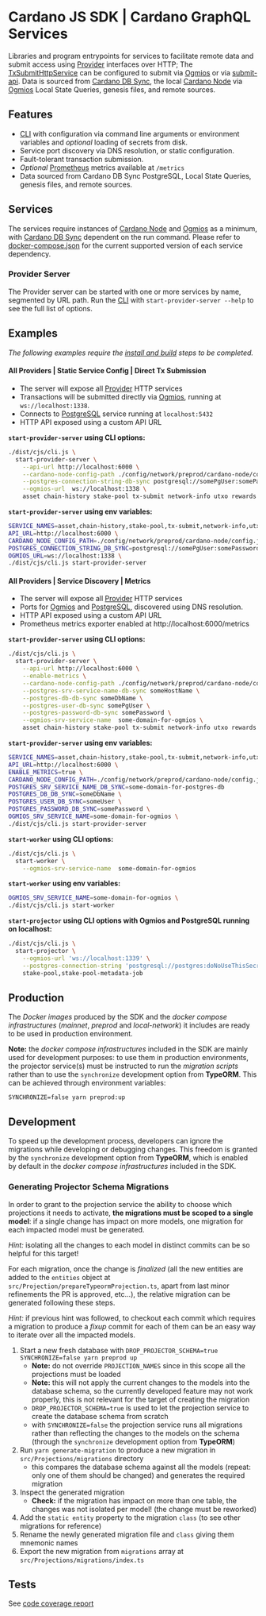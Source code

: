 # Cardano JS SDK | Cardano GraphQL Services

Libraries and program entrypoints for services to facilitate remote data and submit access using
[Provider] interfaces over HTTP; The [TxSubmitHttpService] can be configured to submit via [Ogmios]
or via [submit-api]. Data is sourced from
[Cardano DB Sync], the local [Cardano Node] via [Ogmios] Local State Queries, genesis files, and
remote sources.

## Features

- [CLI] with configuration via command line arguments or environment variables and _optional_ loading of secrets from disk.
- Service port discovery via DNS resolution, or static configuration.
- Fault-tolerant transaction submission.
- _Optional_ [Prometheus] metrics available at `/metrics`
- Data sourced from Cardano DB Sync PostgreSQL, Local State Queries, genesis files, and remote
  sources.

## Services

The services require instances of [Cardano Node] and [Ogmios] as a minimum, with
[Cardano DB Sync] dependent on the run command. Please refer to
[docker-compose.json](./docker-compose.yml) for the current supported version of each service
dependency.

### Provider Server

The Provider server can be started with one or more services by name, segmented by URL path.
Run the [CLI] with `start-provider-server --help` to see the full list of options.

## Examples

_The following examples require the [install and build] steps to be completed._

#### All Providers | Static Service Config | Direct Tx Submission

- The server will expose all [Provider] HTTP services
- Transactions will be submitted directly via [Ogmios], running at `ws://localhost:1338`.
- Connects to [PostgreSQL] service running at `localhost:5432`
- HTTP API exposed using a custom API URL

**`start-provider-server` using CLI options:**

```bash
./dist/cjs/cli.js \
  start-provider-server \
    --api-url http://localhost:6000 \
    --cardano-node-config-path ./config/network/preprod/cardano-node/config.json \
    --postgres-connection-string-db-sync postgresql://somePgUser:somePassword@localhost:5432/someDbName \
    --ogmios-url  ws://localhost:1338 \
    asset chain-history stake-pool tx-submit network-info utxo rewards
```

**`start-provider-server` using env variables:**

```bash
SERVICE_NAMES=asset,chain-history,stake-pool,tx-submit,network-info,utxo,rewards \
API_URL=http://localhost:6000 \
CARDANO_NODE_CONFIG_PATH=./config/network/preprod/cardano-node/config.json \
POSTGRES_CONNECTION_STRING_DB_SYNC=postgresql://somePgUser:somePassword@localhost:5432/someDbName \
OGMIOS_URL=ws://localhost:1338 \
./dist/cjs/cli.js start-provider-server
```

#### All Providers | Service Discovery | Metrics

- The server will expose all [Provider] HTTP services
- Ports for [Ogmios] and [PostgreSQL], discovered using DNS resolution.
- HTTP API exposed using a custom API URL
- Prometheus metrics exporter enabled at http://localhost:6000/metrics

**`start-provider-server` using CLI options:**

```bash
./dist/cjs/cli.js \
  start-provider-server \
    --api-url http://localhost:6000 \
    --enable-metrics \
    --cardano-node-config-path ./config/network/preprod/cardano-node/config.json \
    --postgres-srv-service-name-db-sync someHostName \
    --postgres-db-db-sync someDbName \
    --postgres-user-db-sync somePgUser \
    --postgres-password-db-sync somePassword \
    --ogmios-srv-service-name  some-domain-for-ogmios \
    asset chain-history stake-pool tx-submit network-info utxo rewards
```

**`start-provider-server` using env variables:**

```bash
SERVICE_NAMES=asset,chain-history,stake-pool,tx-submit,network-info,utxo,rewards \
API_URL=http://localhost:6000 \
ENABLE_METRICS=true \
CARDANO_NODE_CONFIG_PATH=./config/network/preprod/cardano-node/config.json \
POSTGRES_SRV_SERVICE_NAME_DB_SYNC=some-domain-for-postgres-db
POSTGRES_DB_DB_SYNC=someDbName \
POSTGRES_USER_DB_SYNC=someUser \
POSTGRES_PASSWORD_DB_SYNC=somePassword \
OGMIOS_SRV_SERVICE_NAME=some-domain-for-ogmios \
./dist/cjs/cli.js start-provider-server
```

**`start-worker` using CLI options:**

```bash
./dist/cjs/cli.js \
  start-worker \
    --ogmios-srv-service-name  some-domain-for-ogmios
```

**`start-worker` using env variables:**

```bash
OGMIOS_SRV_SERVICE_NAME=some-domain-for-ogmios \
./dist/cjs/cli.js start-worker
```

**`start-projector` using CLI options with Ogmios and PostgreSQL running on localhost:**

```bash
./dist/cjs/cli.js \
  start-projector \
    --ogmios-url 'ws://localhost:1339' \
    --postgres-connection-string 'postgresql://postgres:doNoUseThisSecret!@localhost/projection' \
    stake-pool,stake-pool-metadata-job
```

## Production

The _Docker images_ produced by the SDK and the _docker compose infrastructures_ (_mainnet_, _preprod_ and _local-network_) it includes are ready to be used in
production environment.

**Note:** the _docker compose infrastructures_ included in the SDK are mainly used for development purposes: to use
them in production environments, the projector service(s) must be instructed to run the _migration scripts_ rather than
to use the `synchronize` development option from **TypeORM**. This can be achieved through environment variables:

```
SYNCHRONIZE=false yarn preprod:up
```

## Development

To speed up the development process, developers can ignore the migrations while developing or debugging changes.
This freedom is granted by the `synchronize` development option from **TypeORM**, which is enabled by default in the
_docker compose infrastructures_ included in the SDK.

### Generating Projector Schema Migrations

In order to grant to the projection service the ability to choose which projections it needs to activate, **the
migrations must be scoped to a single model**: if a single change has impact on more models, one migration for each
impacted model must be generated.

_Hint:_ isolating all the changes to each model in distinct commits can be so helpful for this target!

For each migration, once the change is _finalized_ (all the new entities are added to the `entities` object at
`src/Projection/prepareTypeormProjection.ts`, apart from last minor refinements the PR is approved, etc...), the
relative migration can be generated following these steps.

_Hint:_ if previous hint was followed, to checkout each commit which requires a migration to produce a _fixup_ commit
for each of them can be an easy way to iterate over all the impacted models.

1. Start a new fresh database with `DROP_PROJECTOR_SCHEMA=true SYNCHRONIZE=false yarn preprod up`
   - **Note:** do not override `PROJECTION_NAMES` since in this scope all the projections must be loaded
   - **Note:** this will not apply the current changes to the models into the database schema, so the currently
     developed feature may not work properly, this is not relevant for the target of creating the migration
   - `DROP_PROJECTOR_SCHEMA=true` is used to let the projection service to create the database schema from scratch
   - with `SYNCHRONIZE=false` the projection service runs all migrations rather than reflecting the changes to the
     models on the schema (through the `synchronize` development option from **TypeORM**)
2. Run `yarn generate-migration` to produce a new migration in
   `src/Projections/migrations` directory
   - this compares the database schema against all the models (repeat: only one of them should be changed) and
     generates the required migration
3. Inspect the generated migration
   - **Check:** if the migration has impact on more than one table, the changes was not isolated per model!
     (the change must be reworked)
4. Add the `static entity` property to the migration `class` (to see other migrations for reference)
5. Rename the newly generated migration file and `class` giving them mnemonic names
6. Export the new migration from `migrations` array at `src/Projections/migrations/index.ts`

## Tests

See [code coverage report]

[cardano db sync]: https://github.com/IntersectMBO/cardano-db-sync
[cardano node]: https://github.com/IntersectMBO/cardano-node
[cli]: ./src/cli.ts
[code coverage report]: https://input-output-hk.github.io/cardano-js-sdk/coverage/cardano-services
[install and build]: ../../README.md#install-and-build
[ogmios]: https://ogmios.dev/
[postgresql]: https://www.postgresql.org/
[prometheus]: https://prometheus.io/
[provider]: ../core/src/Provider
[submit-api]: https://github.com/IntersectMBO/cardano-node/tree/master/cardano-submit-api
[txsubmithttpservice]: ./src/TxSubmit/TxSubmitHttpService.ts
